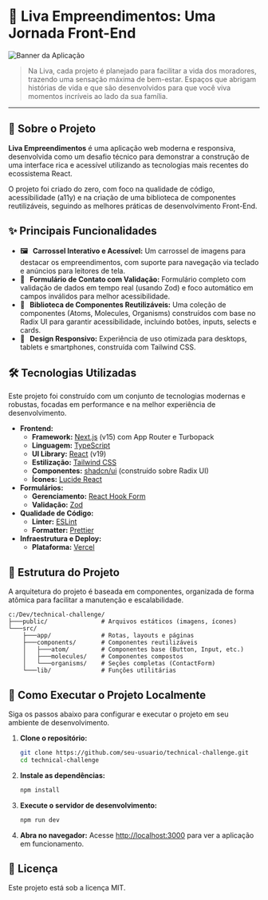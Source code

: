 # 🏡 Liva Empreendimentos: Uma Jornada Front-End

![Banner da Aplicação](https://dummyimage.com/1200x600/282a36/ffffff.png&text=Liva+Empreendimentos)

> Na Liva, cada projeto é planejado para facilitar a vida dos moradores, trazendo uma sensação máxima de bem-estar. Espaços que abrigam histórias de vida e que são desenvolvidos para que você viva momentos incríveis ao lado da sua família.

---

## 🚀 Sobre o Projeto

**Liva Empreendimentos** é uma aplicação web moderna e responsiva, desenvolvida como um desafio técnico para demonstrar a construção de uma interface rica e acessível utilizando as tecnologias mais recentes do ecossistema React.

O projeto foi criado do zero, com foco na qualidade de código, acessibilidade (a11y) e na criação de uma biblioteca de componentes reutilizáveis, seguindo as melhores práticas de desenvolvimento Front-End.

## ✨ Principais Funcionalidades

- **🖼️ &nbsp; Carrossel Interativo e Acessível:** Um carrossel de imagens para destacar os empreendimentos, com suporte para navegação via teclado e anúncios para leitores de tela.
- **📝 &nbsp; Formulário de Contato com Validação:** Formulário completo com validação de dados em tempo real (usando Zod) e foco automático em campos inválidos para melhor acessibilidade.
- **🧩 &nbsp; Biblioteca de Componentes Reutilizáveis:** Uma coleção de componentes (Atoms, Molecules, Organisms) construídos com base no Radix UI para garantir acessibilidade, incluindo botões, inputs, selects e cards.
- **📱 &nbsp; Design Responsivo:** Experiência de uso otimizada para desktops, tablets e smartphones, construída com Tailwind CSS.

## 🛠️ Tecnologias Utilizadas

Este projeto foi construído com um conjunto de tecnologias modernas e robustas, focadas em performance e na melhor experiência de desenvolvimento.

- **Frontend:**
  - **Framework:** [Next.js](https://nextjs.org/) (v15) com App Router e Turbopack
  - **Linguagem:** [TypeScript](https://www.typescriptlang.org/)
  - **UI Library:** [React](https://react.dev/) (v19)
  - **Estilização:** [Tailwind CSS](https://tailwindcss.com/)
  - **Componentes:** [shadcn/ui](https://ui.shadcn.com/) (construído sobre Radix UI)
  - **Ícones:** [Lucide React](https://lucide.dev/)
- **Formulários:**
  - **Gerenciamento:** [React Hook Form](https://react-hook-form.com/)
  - **Validação:** [Zod](https://zod.dev/)
- **Qualidade de Código:**
  - **Linter:** [ESLint](https://eslint.org/)
  - **Formatter:** [Prettier](https://prettier.io/)
- **Infraestrutura e Deploy:**
  - **Plataforma:** [Vercel](https://vercel.com/)

## 📂 Estrutura do Projeto

A arquitetura do projeto é baseada em componentes, organizada de forma atômica para facilitar a manutenção e escalabilidade.

```
c:/Dev/technical-challenge/
├───public/               # Arquivos estáticos (imagens, ícones)
└───src/
    ├───app/              # Rotas, layouts e páginas
    ├───components/       # Componentes reutilizáveis
    │   ├───atom/         # Componentes base (Button, Input, etc.)
    │   ├───molecules/    # Componentes compostos
    │   └───organisms/    # Seções completas (ContactForm)
    └───lib/              # Funções utilitárias
```

## 🏁 Como Executar o Projeto Localmente

Siga os passos abaixo para configurar e executar o projeto em seu ambiente de desenvolvimento.

1.  **Clone o repositório:**

    ```bash
    git clone https://github.com/seu-usuario/technical-challenge.git
    cd technical-challenge
    ```

2.  **Instale as dependências:**

    ```bash
    npm install
    ```

3.  **Execute o servidor de desenvolvimento:**

    ```bash
    npm run dev
    ```

4.  **Abra no navegador:**
    Acesse [http://localhost:3000](http://localhost:3000) para ver a aplicação em funcionamento.

## 📄 Licença

Este projeto está sob a licença MIT.
